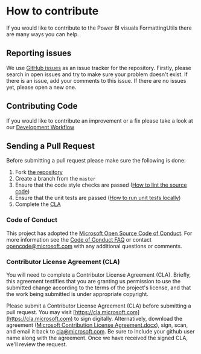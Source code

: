 # How to contribute
If you would like to contribute to the Power BI visuals FormattingUtils there are many ways you can help.

## Reporting issues
We use [GitHub issues](https://github.com/Microsoft/powerbi-visuals-utils-formattingutils/issues) as an issue tracker for the repository. Firstly, please search in open issues and try to make sure your problem doesn't exist. If there is an issue, add your comments to this issue.
If there are no issues yet, please open a new one.

## Contributing Code
If you would like to contribute an improvement or a fix please take a look at our [Development Workflow](./docs/dev/development-workflow.md)

## Sending a Pull Request
Before submitting a pull request please make sure the following is done:

1. Fork [the repository](https://github.com/Microsoft/powerbi-visuals-utils-formattingutils)
2. Create a branch from the ```master```
3. Ensure that the code style checks are passed ([How to lint the source code](./docs/dev/development-workflow.md#how-to-lint-the-source-code))
4. Ensure that the unit tests are passed ([How to run unit tests locally](./docs/dev/development-workflow.md#how-to-run-unit-tests-locally))
5. Complete the [CLA](#contributor-license-agreement-cla)

### Code of Conduct
This project has adopted the [Microsoft Open Source Code of Conduct](https://opensource.microsoft.com/codeofconduct). For more information see the [Code of Conduct FAQ](https://opensource.microsoft.com/codeofconduct/faq/) or contact [opencode@microsoft.com](mailto:opencode@microsoft.com) with any additional questions or comments.

### Contributor License Agreement (CLA)
You will need to complete a Contributor License Agreement (CLA). Briefly, this agreement testifies that you are granting us permission to use the submitted change according to the terms of the project's license, and that the work being submitted is under appropriate copyright.

Please submit a Contributor License Agreement (CLA) before submitting a pull request. You may visit [https://cla.microsoft.com](https://cla.microsoft.com) to sign digitally. Alternatively, download the agreement ([Microsoft Contribution License Agreement.docx](https://www.codeplex.com/Download?ProjectName=typescript&DownloadId=822190)), sign, scan, and email it back to <cla@microsoft.com>. Be sure to include your github user name along with the agreement. Once we have received the signed CLA, we'll review the request.
